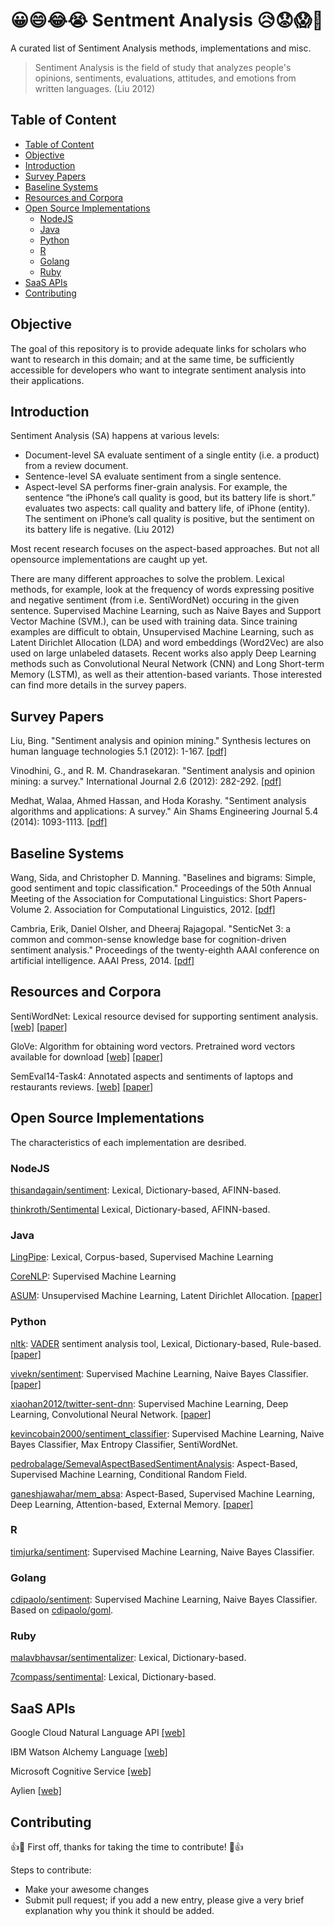 # 😀😄😂😭 Sentment Analysis 😥😟😱😤

A curated list of Sentiment Analysis methods, implementations and misc.

> Sentiment Analysis is the field of study that analyzes people's opinions, sentiments, evaluations, attitudes, and emotions from written languages. (Liu 2012)

## Table of Content

<!-- TOC -->

- [Table of Content](#table-of-content)
- [Objective](#objective)
- [Introduction](#introduction)
- [Survey Papers](#survey-papers)
- [Baseline Systems](#baseline-systems)
- [Resources and Corpora](#resources-and-corpora)
- [Open Source Implementations](#open-source-implementations)
    - [NodeJS](#nodejs)
    - [Java](#java)
    - [Python](#python)
    - [R](#r)
    - [Golang](#golang)
    - [Ruby](#ruby)
- [SaaS APIs](#saas-apis)
- [Contributing](#contributing)

<!-- /TOC -->

## Objective

The goal of this repository is to provide adequate links for scholars who want to research in this domain; and at the same time, be sufficiently accessible for developers who want to integrate sentiment analysis into their applications.

## Introduction

Sentiment Analysis (SA) happens at various levels: 
- Document-level SA evaluate sentiment of a single entity (i.e. a product) from a review document. 
- Sentence-level SA evaluate sentiment from a single sentence. 
- Aspect-level SA performs finer-grain analysis. For example, the sentence “the iPhone’s call quality is good, but its battery life is short.” evaluates two aspects: call quality and battery life, of iPhone (entity). The sentiment on iPhone’s call quality is positive, but the sentiment on its battery life is negative. (Liu 2012)

Most recent research focuses on the aspect-based approaches. But not all opensource implementations are caught up yet.

There are many different approaches to solve the problem. Lexical methods, for example, look at the frequency of words expressing positive and negative sentiment (from i.e. SentiWordNet) occuring in the given sentence. Supervised Machine Learning, such as Naive Bayes and Support Vector Machine (SVM.), can be used with training data. Since training examples are difficult to obtain, Unsupervised Machine Learning, such as Latent Dirichlet Allocation (LDA) and word embeddings (Word2Vec) are also used on large unlabeled datasets. Recent works also apply Deep Learning methods such as Convolutional Neural Network (CNN) and Long Short-term Memory (LSTM), as well as their attention-based variants. Those interested can find more details in the survey papers.

## Survey Papers 

Liu, Bing. "Sentiment analysis and opinion mining." Synthesis lectures on human language technologies 5.1 (2012): 1-167. [[pdf]](http://citeseerx.ist.psu.edu/viewdoc/download?doi=10.1.1.244.9480&rep=rep1&type=pdf)

Vinodhini, G., and R. M. Chandrasekaran. "Sentiment analysis and opinion mining: a survey." International Journal 2.6 (2012): 282-292. [[pdf]](http://www.dmi.unict.it/~faro/tesi/sentiment_analysis/SA2.pdf)

Medhat, Walaa, Ahmed Hassan, and Hoda Korashy. "Sentiment analysis algorithms and applications: A survey." Ain Shams Engineering Journal 5.4 (2014): 1093-1113. [[pdf]](http://www.sciencedirect.com/science/article/pii/S2090447914000550)

## Baseline Systems

Wang, Sida, and Christopher D. Manning. "Baselines and bigrams: Simple, good sentiment and topic classification." Proceedings of the 50th Annual Meeting of the Association for Computational Linguistics: Short Papers-Volume 2. Association for Computational Linguistics, 2012. [[pdf]](http://nlp.stanford.edu/pubs/sidaw12_simple_sentiment.pdf)

Cambria, Erik, Daniel Olsher, and Dheeraj Rajagopal. "SenticNet 3: a common and common-sense knowledge base for cognition-driven sentiment analysis." Proceedings of the twenty-eighth AAAI conference on artificial intelligence. AAAI Press, 2014. [[pdf]](http://www.aaai.org/ocs/index.php/AAAI/AAAI14/paper/download/8479/8602)

## Resources and Corpora

SentiWordNet: Lexical resource devised for supporting sentiment analysis. [[web]](http://sentiwordnet.isti.cnr.it/) [[paper]](https://www.researchgate.net/profile/Fabrizio_Sebastiani/publication/220746537_SentiWordNet_30_An_Enhanced_Lexical_Resource_for_Sentiment_Analysis_and_Opinion_Mining/links/545fbcc40cf27487b450aa21.pdf)

GloVe: Algorithm for obtaining word vectors. Pretrained word vectors available for download [[web]](http://nlp.stanford.edu/projects/glove/) [[paper]](http://nlp.stanford.edu/pubs/glove.pdf)

SemEval14-Task4: Annotated aspects and sentiments of laptops and restaurants reviews. [[web]](http://alt.qcri.org/semeval2014/task4/) [[paper]](http://www.aclweb.org/anthology/S14-2004)

## Open Source Implementations

The characteristics of each implementation are desribed.

### NodeJS
[thisandagain/sentiment]( https://github.com/thisandagain/sentiment): Lexical, Dictionary-based, AFINN-based.

[thinkroth/Sentimental](https://github.com/thinkroth/Sentimental) Lexical, Dictionary-based, AFINN-based.

### Java
[LingPipe](http://alias-i.com/): Lexical, Corpus-based, Supervised Machine Learning

[CoreNLP](https://github.com/stanfordnlp/CoreNLP): Supervised Machine Learning

[ASUM](http://uilab.kaist.ac.kr/research/WSDM11/): Unsupervised Machine Learning, Latent Dirichlet Allocation. [[paper]](http://www.cs.cmu.edu/~yohanj/research/papers/WSDM11.pdf)

### Python
[nltk](http://www.nltk.org/): [VADER](https://github.com/cjhutto/vaderSentiment) sentiment analysis tool, Lexical, Dictionary-based, Rule-based. [[paper]](http://comp.social.gatech.edu/papers/icwsm14.vader.hutto.pdf)

[vivekn/sentiment](https://github.com/vivekn/sentiment): Supervised Machine Learning, Naive Bayes Classifier. [[paper]](https://arxiv.org/abs/1305.6143)

[xiaohan2012/twitter-sent-dnn](https://github.com/xiaohan2012/twitter-sent-dnn): Supervised Machine Learning, Deep Learning, Convolutional Neural Network. [[paper]](http://nal.co/papers/Kalchbrenner_DCNN_ACL14)

[kevincobain2000/sentiment_classifier](https://github.com/kevincobain2000/sentiment_classifier): Supervised Machine Learning, Naive Bayes Classifier, Max Entropy Classifier, SentiWordNet.

[pedrobalage/SemevalAspectBasedSentimentAnalysis](https://github.com/pedrobalage/SemevalAspectBasedSentimentAnalysis): Aspect-Based, Supervised Machine Learning, Conditional Random Field.

[ganeshjawahar/mem_absa](https://github.com/ganeshjawahar/mem_absa): Aspect-Based, Supervised Machine Learning, Deep Learning, Attention-based, External Memory. [[paper]](https://arxiv.org/abs/1605.08900)

### R
[timjurka/sentiment](https://github.com/timjurka/sentiment): Supervised Machine Learning, Naive Bayes Classifier.

### Golang
[cdipaolo/sentiment](https://github.com/cdipaolo/sentiment): Supervised Machine Learning, Naive Bayes Classifier. Based on [cdipaolo/goml](https://github.com/cdipaolo/goml).

### Ruby
[malavbhavsar/sentimentalizer](https://github.com/malavbhavsar/sentimentalizer): Lexical, Dictionary-based.

[7compass/sentimental](https://github.com/7compass/sentimental): Lexical, Dictionary-based.


## SaaS APIs

Google Cloud Natural Language API [[web]](https://cloud.google.com/natural-language/)

IBM Watson Alchemy Language [[web]](https://www.ibm.com/watson/developercloud/alchemy-language.html)

Microsoft Cognitive Service [[web]](https://www.microsoft.com/cognitive-services/en-us/text-analytics-api)

Aylien [[web]](https://developer.aylien.com/text-api-demo)

## Contributing

:+1::tada: First off, thanks for taking the time to contribute! :tada::+1:

Steps to contribute:

- Make your awesome changes
- Submit pull request; if you add a new entry, please give a very brief explanation why you think it should be added.
